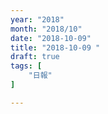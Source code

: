 ```yaml
---
year: "2018"
month: "2018/10"
date: "2018-10-09"
title: "2018-10-09 "
draft: true
tags: [
    "日報"
]

---
```


